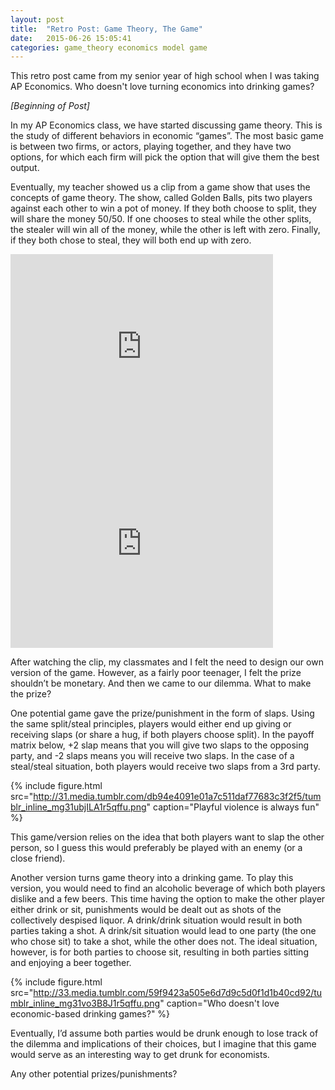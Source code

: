 ```yaml
---
layout: post
title:  "Retro Post: Game Theory, The Game"
date:   2015-06-26 15:05:41
categories: game_theory economics model game
---
```


This retro post came from my senior year of high school when I was taking AP Economics. Who doesn't love turning economics into drinking games?

*[Beginning of Post]*

In my AP Economics class, we have started discussing game theory. This is the study of different behaviors in economic “games”. The most basic game is between two firms, or actors, playing together, and they have two options, for which each firm will pick the option that will give them the best output.

Eventually, my teacher showed us a clip from a game show that uses the concepts of game theory. The show, called Golden Balls, pits two players against each other to win a pot of money. If they both choose to split, they will share the money 50/50. If one chooses to steal while the other splits, the stealer will win all of the money, while the other is left with zero. Finally, if they both chose to steal, they will both end up with zero.

<iframe width="420" height="315" src="https://www.youtube.com/embed/p3Uos2fzIJ0" frameborder="0" allowfullscreen></iframe>

<iframe width="420" height="315" src="https://www.youtube.com/embed/S0qjK3TWZE8" frameborder="0" allowfullscreen></iframe>

After watching the clip, my classmates and I felt the need to design our own version of the game. However, as a fairly poor teenager, I felt the prize shouldn’t be monetary. And then we came to our dilemma. What to make the prize?

One potential game gave the prize/punishment in the form of slaps. Using the same split/steal principles, players would either end up giving or receiving slaps (or share a hug, if both players choose split). In the payoff matrix below, +2 slap means that you will give two slaps to the opposing party, and -2 slaps means you will receive two slaps. In the case of a steal/steal situation, both players would receive two slaps from a 3rd party.

{% include figure.html src="http://31.media.tumblr.com/db94e4091e01a7c511daf77683c3f2f5/tumblr_inline_mg31ubjILA1r5qffu.png" caption="Playful violence is always fun" %}

This game/version relies on the idea that both players want to slap the other person, so I guess this would preferably be played with an enemy (or a close friend).

Another version turns game theory into a drinking game. To play this version, you would need to find an alcoholic beverage of which both players dislike and a few beers. This time having the option to make the other player either drink or sit, punishments would be dealt out as shots of the collectively despised liquor. A drink/drink situation would result in both parties taking a shot. A drink/sit situation would lead to one party (the one who chose sit) to take a shot, while the other does not. The ideal situation, however, is for both parties to choose sit, resulting in both parties sitting and enjoying a beer together.

{% include figure.html src="http://33.media.tumblr.com/59f9423a505e6d7d9c5d0f1d1b40cd92/tumblr_inline_mg31vo3B8J1r5qffu.png" caption="Who doesn't love economic-based drinking games?" %}

Eventually, I’d assume both parties would be drunk enough to lose track of the dilemma and implications of their choices, but I imagine that this game would serve as an interesting way to get drunk for economists.

Any other potential prizes/punishments?
